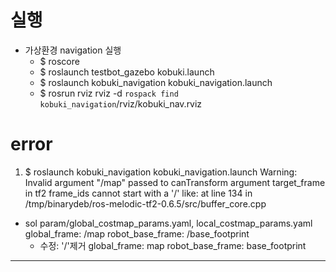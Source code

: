 # 실행
* 가상환경 navigation 실행
    * $ roscore
    * $ roslaunch testbot_gazebo kobuki.launch
    * $ roslaunch kobuki_navigation kobuki_navigation.launch
    * $ rosrun rviz rviz -d `rospack find kobuki_navigation`/rviz/kobuki_nav.rviz
# error
1. $ roslaunch kobuki_navigation kobuki_navigation.launch
Warning: Invalid argument "/map" passed to canTransform argument target_frame in tf2 frame_ids cannot start with a '/' like: at line 134 in /tmp/binarydeb/ros-melodic-tf2-0.6.5/src/buffer_core.cpp
* sol
    param/global_costmap_params.yaml, local_costmap_params.yaml
    global_frame: /map
    robot_base_frame: /base_footprint 
   * 수정: '/'제거
     global_frame: map
     robot_base_frame: base_footprint
---